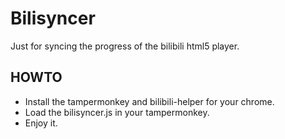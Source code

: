 # Bilisyncer
Just for syncing the progress of the bilibili html5 player.
## HOWTO
* Install the tampermonkey and bilibili-helper for your chrome.  
* Load the 
	bilisyncer.js
in your tampermonkey.  
* Enjoy it.  